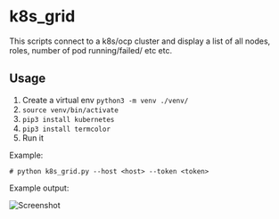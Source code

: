 # k8s_grid #

This scripts connect to a k8s/ocp cluster and display a list of all nodes, roles, number of pod running/failed/ etc etc.

## Usage ##

1. Create a virtual env `python3 -m venv ./venv/`
2. `source venv/bin/activate`
3. `pip3 install kubernetes`
4. `pip3 install termcolor`
5. Run it

Example:
```
# python k8s_grid.py --host <host> --token <token>
```

Example output:

![Screenshot](https://user-images.githubusercontent.com/6428880/207646275-40f64b6f-84bf-430c-94b3-cf3d0da0b384.png)

